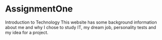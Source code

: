 # AssignmentOne
Introduction to Technology
This website has some background information about me and why I chose to study IT, my dream job, personality tests and my idea for a project.
